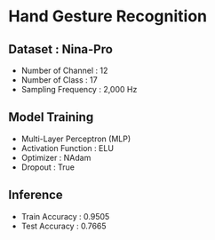 # Hand Gesture Recognition

## Dataset : Nina-Pro
* Number of Channel : 12
* Number of Class : 17
* Sampling Frequency : 2,000 Hz

## Model Training
* Multi-Layer Perceptron (MLP)
* Activation Function : ELU
* Optimizer : NAdam
* Dropout : True

## Inference
* Train Accuracy : 0.9505
* Test Accuracy : 0.7665